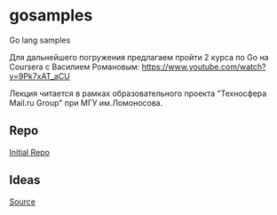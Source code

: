 # gosamples
Go lang samples

Для дальнейшего погружения предлагаем пройти 2 курса по Go на Coursera с Василием Романовым:
https://www.youtube.com/watch?v=9Pk7xAT_aCU

Лекция читается в рамках образовательного проекта "Техносфера Mail.ru Group" при МГУ им.Ломоносова. 

## Repo
[Initial Repo](https://gitlab.com/rvasily/msu-go-11)

## Ideas 
[Source](https://golangs.org/go-for-if-else-switch)

